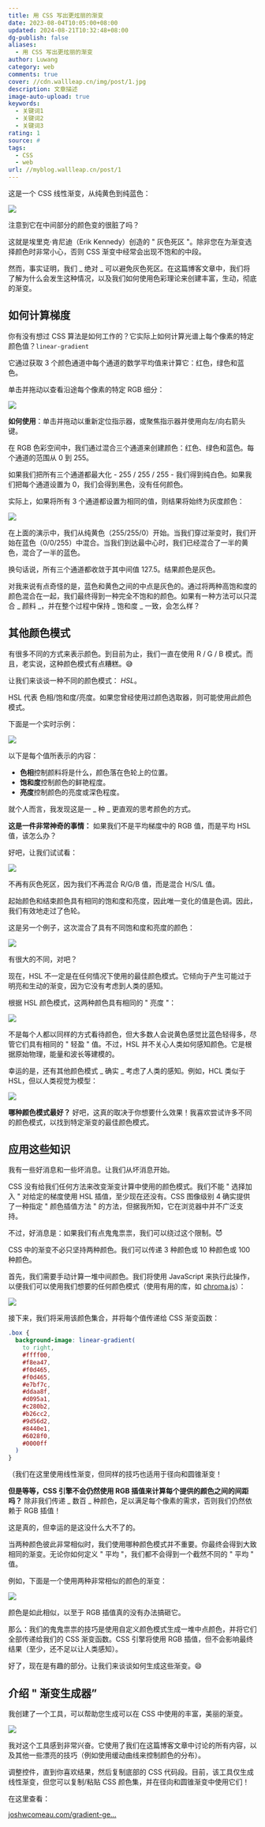 ```yaml
---
title: 用 CSS 写出更炫丽的渐变
date: 2023-08-04T10:05:00+08:00
updated: 2024-08-21T10:32:48+08:00
dg-publish: false
aliases:
  - 用 CSS 写出更炫丽的渐变
author: Luwang
category: web
comments: true
cover: //cdn.wallleap.cn/img/post/1.jpg
description: 文章描述
image-auto-upload: true
keywords:
  - 关键词1
  - 关键词2
  - 关键词3
rating: 1
source: #
tags:
  - CSS
  - web
url: //myblog.wallleap.cn/post/1
---
```


这是一个 CSS 线性渐变，从纯黄色到纯蓝色：

![](https://cdn.wallleap.cn/img/pic/illustration/202308041008103.png)

注意到它在中间部分的颜色变的很脏了吗？

这就是埃里克·肯尼迪（Erik Kennedy）创造的 " 灰色死区 "。除非您在为渐变选择颜色时非常小心，否则 CSS 渐变中经常会出现不饱和的中段。

然而，事实证明，我们 _ 绝对 _ 可以避免灰色死区。在这篇博客文章中，我们将了解为什么会发生这种情况，以及我们如何使用色彩理论来创建丰富，生动，彻底的渐变。

## 如何计算梯度

你有没有想过 CSS 算法是如何工作的？它实际上如何计算光谱上每个像素的特定颜色值？`linear-gradient`

它通过获取 3 个颜色通道中每个通道的数学平均值来计算它：红色，绿色和蓝色。

单击并拖动以查看沿途每个像素的特定 RGB 细分：

![](https://cdn.wallleap.cn/img/pic/illustration/202308041008105.png)

**如何使用**：单击并拖动以重新定位指示器，或聚焦指示器并使用向左/向右箭头键。

在 RGB 色彩空间中，我们通过混合三个通道来创建颜色：红色、绿色和蓝色。每个通道的范围从 0 到 255。

如果我们把所有三个通道都最大化 - 255 / 255 / 255 - 我们得到纯白色。如果我们把每个通道设置为 0，我们会得到黑色，没有任何颜色。

实际上，如果将所有 3 个通道都设置为相同的值，则结果将始终为灰度颜色：

![](https://cdn.wallleap.cn/img/pic/illustration/202308041008106.png)

在上面的演示中，我们从纯黄色（255/255/0）开始。当我们穿过渐变时，我们开始在蓝色（0/0/255）中混合。当我们到达最中心时，我们已经混合了一半的黄色，混合了一半的蓝色。

换句话说，所有三个通道都收敛于其中间值 127.5。结果颜色是灰色。

对我来说有点奇怪的是，蓝色和黄色之间的中点是灰色的。通过将两种高饱和度的颜色混合在一起，我们最终得到一种完全不饱和的颜色。如果有一种方法可以只混合 _ 颜料 _，并在整个过程中保持 _ 饱和度 _ 一致，会怎么样？

## 其他颜色模式

有很多不同的方式来表示颜色。到目前为止，我们一直在使用 R / G / B 模式。而且，老实说，这种颜色模式有点糟糕。😅

让我们来谈谈一种不同的颜色模式： *HSL*。

HSL 代表 色相/饱和度/亮度。如果您曾经使用过颜色选取器，则可能使用此颜色模式。

下面是一个实时示例：

![](https://cdn.wallleap.cn/img/pic/illustration/202308041008107.png)

以下是每个值所表示的内容：

- **色相**控制颜料将是什么，颜色落在色轮上的位置。
- **饱和度**控制颜色的鲜艳程度。
- **亮度**控制颜色的亮度或深色程度。

就个人而言，我发现这是一 _ 种 _ 更直观的思考颜色的方式。

**这是一件非常神奇的事情：** 如果我们不是平均梯度中的 RGB 值，而是平均 HSL 值，该怎么办？

好吧，让我们试试看：

![](https://cdn.wallleap.cn/img/pic/illustration/202308041008108.png)

不再有灰色死区，因为我们不再混合 R/G/B 值，而是混合 H/S/L 值。

起始颜色和结束颜色具有相同的饱和度和亮度，因此唯一变化的值是色调。因此，我们有效地走过了色轮。

这是另一个例子，这次混合了具有不同饱和度和亮度的颜色：

![](https://cdn.wallleap.cn/img/pic/illustration/202308041008109.png)

有很大的不同，对吧？

现在，HSL 不一定是在任何情况下使用的最佳颜色模式。它倾向于产生可能过于明亮和生动的渐变，因为它没有考虑到人类的感知。

根据 HSL 颜色模式，这两种颜色具有相同的 " 亮度 "：

![](https://cdn.wallleap.cn/img/pic/illustration/202308041008110.png)

不是每个人都以同样的方式看待颜色，但大多数人会说黄色感觉比蓝色轻得多，尽管它们具有相同的 " 轻盈 " 值。不过，HSL 并不关心人类如何感知颜色。它是根据原始物理，能量和波长等建模的。

幸运的是，还有其他颜色模式 _ 确实 _ 考虑了人类的感知。例如，HCL 类似于 HSL，但以人类视觉为模型：

![](https://cdn.wallleap.cn/img/pic/illustration/202308041008111.png)

**哪种颜色模式最好？** 好吧，这真的取决于你想要什么效果！我喜欢尝试许多不同的颜色模式，以找到特定渐变的最佳颜色模式。

## 应用这些知识

我有一些好消息和一些坏消息。让我们从坏消息开始。

CSS 没有给我们任何方法来改变渐变计算中使用的颜色模式。我们不能 " 选择加入 " 对给定的梯度使用 HSL 插值，至少现在还没有。CSS 图像级别 4 确实提供了一种指定 " 颜色插值方法 " 的方法，但据我所知，它在浏览器中并不广泛支持。

不过，好消息是：如果我们有点鬼鬼祟祟，我们可以绕过这个限制。😈

CSS 中的渐变不必只坚持两种颜色。我们可以传递 3 种颜色或 10 种颜色或 100 种颜色。

首先，我们需要手动计算一堆中间颜色。我们将使用 JavaScript 来执行此操作，以便我们可以使用我们想要的任何颜色模式（使用有用的库，如 [chroma.js](https://gka.github.io/chroma.js/)）：

![](https://cdn.wallleap.cn/img/pic/illustration/202308041008112.png)

接下来，我们将采用该颜色集合，并将每个值传递给 CSS 渐变函数：

```css
.box {
  background-image: linear-gradient(
    to right,
    #ffff00,
    #f8ea47,
    #f0d465,
    #f0d465,
    #e7bf7c,
    #ddaa8f,
    #d095a1,
    #c280b2,
    #b26cc2,
    #9d56d2,
    #8440e1,
    #6028f0,
    #0000ff
  )
}
```

（我们在这里使用线性渐变，但同样的技巧也适用于径向和圆锥渐变！

**但是等等，CSS 引擎不会仍然使用 RGB 插值来计算每个提供的颜色之间的间距吗？** 除非我们传递 _ 数百 _ 种颜色，足以满足每个像素的需求，否则我们仍然依赖于 RGB 插值！

这是真的，但幸运的是这没什么大不了的。

当两种颜色彼此非常相似时，我们使用哪种颜色模式并不重要。你最终会得到大致相同的渐变。无论你如何定义 " 平均 "，我们都不会得到一个截然不同的 " 平均 " 值。

例如，下面是一个使用两种非常相似的颜色的渐变：

![](https://cdn.wallleap.cn/img/pic/illustration/202308041008113.png)

颜色是如此相似，以至于 RGB 插值真的没有办法搞砸它。

那么：我们的鬼鬼祟祟的技巧是使用自定义颜色模式生成一堆中点颜色，并将它们全部传递给我们的 CSS 渐变函数。CSS 引擎将使用 RGB 插值，但不会影响最终结果（至少，还不足以让人类感知）。

好了，现在是有趣的部分。让我们来谈谈如何生成这些渐变。😄

## 介绍 " 渐变生成器”

我创建了一个工具，可以帮助您生成可以在 CSS 中使用的丰富，美丽的渐变。

![](https://cdn.wallleap.cn/img/pic/illustration/202308041008114.png)

我对这个工具感到非常兴奋。它使用了我们在这篇博客文章中讨论的所有内容，以及其他一些漂亮的技巧（例如使用缓动曲线来控制颜色的分布）。

调整控件，直到你喜欢结果，然后复制底部的 CSS 代码段。目前，该工具仅生成线性渐变，但您可以复制/粘贴 CSS 颜色集，并在径向和圆锥渐变中使用它们！

在这里查看：

[joshwcomeau.com/gradient-ge…](https://link.juejin.cn/?target=https%3A%2F%2Fwww.joshwcomeau.com%2Fgradient-generator%2F "https://www.joshwcomeau.com/gradient-generator/")
